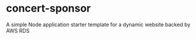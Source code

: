 # concert-sponsor
A simple Node application starter template for a dynamic website backed by AWS RDS
